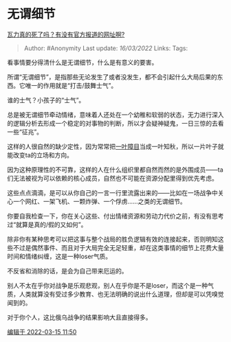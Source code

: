 # 无谓细节
[瓦力真的死了吗？有没有官方报道的网址啊?](https://www.zhihu.com/question/521756627/answer/2389683939)

> Author: #Anonymity 
Last update: *16/03/2022* 
Links: 
Tags: 
 

看事情要分得清什么是无谓细节，什么是有意义的要害。

所谓“无谓细节”，是指那些无论发生了或者没发生，都不会引起什么大局后果的东西。它唯一的作用就是“打击/鼓舞士气”。

谁的士气？小孩子的“士气”。

总是被无谓细节牵动情绪，意味着人还处在一个幼稚和软弱的状态，无力进行深入的逻辑分析去形成一个稳定的对事物的判断，所以才会疑神疑鬼，一日三惊的去看一些“征兆”。

这样的人很自然的缺少定性，因为常常把[一叶障目](https://www.zhihu.com/search?q=%E4%B8%80%E5%8F%B6%E9%9A%9C%E7%9B%AE&search_source=Entity&hybrid_search_source=Entity&hybrid_search_extra=%7B%22sourceType%22%3A%22answer%22%2C%22sourceId%22%3A2389683939%7D)当成一叶知秋，所以一片叶子就能改变ta的立场和方向。

因为这种原理性的不可靠，这样的人在什么组织里都自然而然的是外围成员——ta们无法被视为可以依赖的核心成员，自然也不可能在资源分配里得到优先考虑。

这些点点滴滴，是可以从你自己的一言一行里流露出来的——比如在一场战争中关心一个网红、一架飞机、一颗炸弹、一个俘虏……之类的无谓细节。

你要自我检查一下，你在关心这些、付出情绪资源和劳动力代价之前，有没有思考过“就算是真的/假的又如何”。

除非你有某种思考可以把这事与整个战局的胜负逻辑有效的连接起来，否则明知这些不过是偶然事件、而且对于大局完全无足轻重，却在这类事情的细节上花费大量时间和情绪纠缠，这是一种loser气质。

不反省和消除的话，是会为自己带来厄运的。

别人不太在乎你对战争是乐观悲观，别人在乎你是不是loser，而这个是一种气质，人类就算没有受过多少教育、也无法明确的说出什么道理，但却是可以凭嗅觉闻到的。

对于你个人，这比俄乌战争的结果影响大且直接得多。

[编辑于 2022-03-15 11:50](//www.zhihu.com/question/521756627/answer/2389683939)